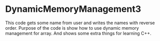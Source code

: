 # DynamicMemoryManagement3
This code gets some name from user and writes the names with reverse order.
Purpose of the code is show how to use dynamic memory management for array.
And shows some extra things for learning C++.
